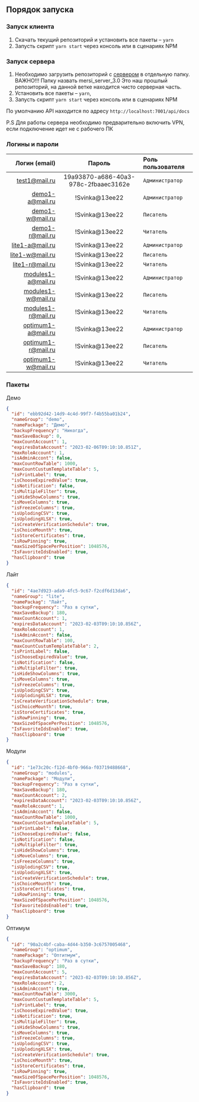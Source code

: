 ## Порядок запуска

### Запуск клиента

1. Скачать текущий репозиторий и установить все пакеты – `yarn`
2. Запусть скрипт `yarn start` через консоль или в сценариях NPM

### Запуск сервера

1. Необходимо загрузить репозиторий с [сервером](git@github.com:Bravo-Soft/mersi_3.0.git) в отдельную папку. ВАЖНО!!! Папку назвать mersi_server_3.0 Это наш прошлый репозиторий, на данной ветке находится чисто серверная часть.
2. Установить все пакеты – `yarn`,
3. Запусть скрипт `yarn start` через консоль или в сценариях NPM

По умолчанию API находится по адресу `http://localhost:7001/api/docs`

P.S Для работы сервера необходимо предварительно включить VPN, если подключение идет не с рабочего ПК

### Логины и пароли

|      Логин (email) |                Пароль                | Роль пользователя |
| -----------------: | :----------------------------------: | :---------------- |
|      test1@mail.ru | 19a93870-a686-40a3-978c-2fbaaec3162e | `Администратор`   |
|    demo1-a@mail.ru |            !Svinka@13ee22            | `Администратор`   |
|    demo1-w@mail.ru |            !Svinka@13ee22            | `Писатель`        |
|    demo1-r@mail.ru |            !Svinka@13ee22            | `Читатель`        |
|    lite1-a@mail.ru |            !Svinka@13ee22            | `Администратор`   |
|    lite1-w@mail.ru |            !Svinka@13ee22            | `Писатель`        |
|    lite1-r@mail.ru |            !Svinka@13ee22            | `Читатель`        |
| modules1-a@mail.ru |            !Svinka@13ee22            | `Администратор`   |
| modules1-w@mail.ru |            !Svinka@13ee22            | `Писатель`        |
| modules1-r@mail.ru |            !Svinka@13ee22            | `Читатель`        |
| optimum1-a@mail.ru |            !Svinka@13ee22            | `Администратор`   |
| optimum1-r@mail.ru |            !Svinka@13ee22            | `Писатель`        |
| optimum1-w@mail.ru |            !Svinka@13ee22            | `Читатель`        |

### Пакеты

Демо

```json
{
  "id": "ebb92d42-14d9-4c4d-99f7-f4b55ba01b24",
  "nameGroup": "demo",
  "namePackage": "Демо",
  "backupFrequency": "Никогда",
  "maxSaveBackup": 0,
  "maxCountAccount": 1,
  "expiresDataAccount": "2023-02-06T09:10:10.851Z",
  "maxRoleAccount": 1,
  "isAdminAccont": false,
  "maxCountRowTable": 1000,
  "maxCountCustumTemplateTable": 5,
  "isPrintLabel": true,
  "isChooseExpiredValue": true,
  "isNotification": false,
  "isMultipleFilter": true,
  "isHideShowColumns": true,
  "isMoveColumns": true,
  "isFreezeColumns": true,
  "isUplodingCSV": true,
  "isUplodingXLSX": true,
  "isCreateVerificationSchedule": true,
  "isChoiceMounth": true,
  "isStoreCertificates": true,
  "isRowPinning": true,
  "maxSizeOfSpacePerPosition": 1048576,
  "IsFavoriteIdsEnabled": true,
  "hasClipboard": true
}
```

Лайт

```json
{
  "id": "4ae7d923-ada9-4fc5-9c67-f2cdf6d13da6",
  "nameGroup": "lite",
  "namePackag": "Лайт",
  "backupFrequency": "Раз в сутки",
  "maxSaveBackup": 180,
  "maxCountAccount": 1,
  "expiresDataAccount": "2023-02-03T09:10:10.856Z",
  "maxRoleAccount": 1,
  "isAdminAccont": false,
  "maxCountRowTable": 100,
  "maxCountCustumTemplateTable": 2,
  "isPrintLabel": false,
  "isChooseExpiredValue": true,
  "isNotification": false,
  "isMultipleFilter": true,
  "isHideShowColumns": true,
  "isMoveColumns": true,
  "isFreezeColumns": true,
  "isUplodingCSV": true,
  "isUplodingXLSX": true,
  "isCreateVerificationSchedule": true,
  "isChoiceMounth": true,
  "isStoreCertificates": true,
  "isRowPinning": true,
  "maxSizeOfSpacePerPosition": 1048576,
  "IsFavoriteIdsEnabled": true,
  "hasClipboard": true
}
```
Модули

```json
{
  "id": "1e73c20c-f12d-4bf0-966a-f03719488668",
  "nameGroup": "modules",
  "namePackage": "Модули",
  "backupFrequency": "Раз в сутки",
  "maxSaveBackup": 180,
  "maxCountAccount": 2,
  "expiresDataAccount": "2023-02-03T09:10:10.856Z",
  "maxRoleAccount": 1,
  "isAdminAccont": false,
  "maxCountRowTable": 1000,
  "maxCountCustumTemplateTable": 5,
  "isPrintLabel": false,
  "isChooseExpiredValue": false,
  "isNotification": false,
  "isMultipleFilter": true,
  "isHideShowColumns": true,
  "isMoveColumns": true,
  "isFreezeColumns": true,
  "isUplodingCSV": true,
  "isUplodingXLSX": true,
  "isCreateVerificationSchedule": true,
  "isChoiceMounth": true,
  "isStoreCertificates": true,
  "isRowPinning": true,
  "maxSizeOfSpacePerPosition": 1048576,
  "IsFavoriteIdsEnabled": true,
  "hasClipboard": true
}
```
Оптимум

```json
{
  "id": "90a2c4bf-caba-4d44-b350-3c6757005468",
  "nameGroup": "optimum",
  "namePackage": "Оптитмум",
  "backupFrequency": "Раз в сутки",
  "maxSaveBackup": 180,
  "maxCountAccount": 5,
  "expiresDataAccount": "2023-02-03T09:10:10.856Z",
  "maxRoleAccount": 2,
  "isAdminAccont": true,
  "maxCountRowTable": 3000,
  "maxCountCustumTemplateTable": 5,
  "isPrintLabel": true,
  "isChooseExpiredValue": true,
  "isNotification": true,
  "isMultipleFilter": true,
  "isHideShowColumns": true,
  "isMoveColumns": true,
  "isFreezeColumns": true,
  "isUplodingCSV": true,
  "isUplodingXLSX": true,
  "isCreateVerificationSchedule": true,
  "isChoiceMounth": true,
  "isStoreCertificates": true,
  "isRowPinning": true,
  "maxSizeOfSpacePerPosition": 1048576,
  "IsFavoriteIdsEnabled": true,
  "hasClipboard": true
}
```
